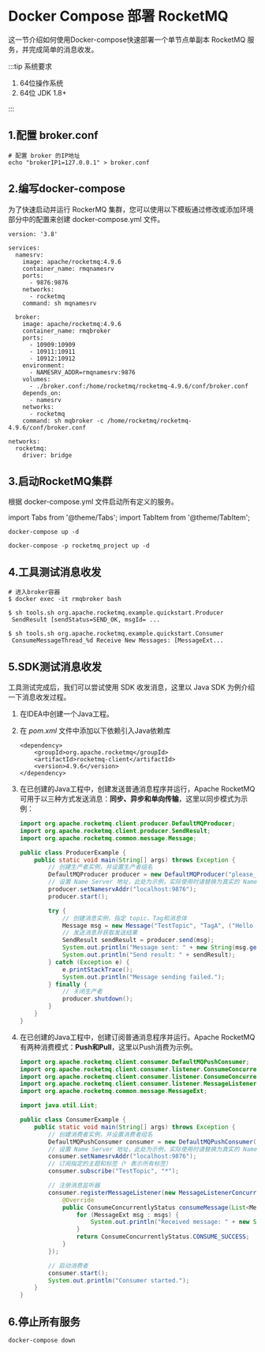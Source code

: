 # Docker Compose 部署 RocketMQ

这一节介绍如何使用Docker-compose快速部署一个单节点单副本 RocketMQ 服务，并完成简单的消息收发。

:::tip 系统要求

1. 64位操作系统
2. 64位 JDK 1.8+

:::
## 1.配置 broker.conf
```shell
# 配置 broker 的IP地址
echo "brokerIP1=127.0.0.1" > broker.conf
```

## 2.编写docker-compose
为了快速启动并运行 RockerMQ 集群，您可以使用以下模板通过修改或添加环境部分中的配置来创建 docker-compose.yml 文件。
```text
version: '3.8'

services:
  namesrv:
    image: apache/rocketmq:4.9.6
    container_name: rmqnamesrv
    ports:
      - 9876:9876
    networks:
      - rocketmq
    command: sh mqnamesrv

  broker:
    image: apache/rocketmq:4.9.6
    container_name: rmqbroker
    ports:
      - 10909:10909
      - 10911:10911
      - 10912:10912
    environment:
      - NAMESRV_ADDR=rmqnamesrv:9876
    volumes:
      - ./broker.conf:/home/rocketmq/rocketmq-4.9.6/conf/broker.conf
    depends_on:
      - namesrv
    networks:
      - rocketmq
    command: sh mqbroker -c /home/rocketmq/rocketmq-4.9.6/conf/broker.conf

networks:
  rocketmq:
    driver: bridge
```

## 3.启动RocketMQ集群
根据 docker-compose.yml 文件启动所有定义的服务。

import Tabs from '@theme/Tabs';
import TabItem from '@theme/TabItem';

<Tabs>
<TabItem value="Linux" label="Linux" default >

```code
docker-compose up -d
```

</TabItem>
<TabItem value="Windows" label="Windows" default>

```code
docker-compose -p rocketmq_project up -d
```
</TabItem>
</Tabs>

## 4.工具测试消息收发
```shell
# 进入broker容器
$ docker exec -it rmqbroker bash

$ sh tools.sh org.apache.rocketmq.example.quickstart.Producer
 SendResult [sendStatus=SEND_OK, msgId= ...

$ sh tools.sh org.apache.rocketmq.example.quickstart.Consumer
 ConsumeMessageThread_%d Receive New Messages: [MessageExt...
```

## 5.SDK测试消息收发

工具测试完成后，我们可以尝试使用 SDK 收发消息，这里以 Java SDK 为例介绍一下消息收发过程。

1. 在IDEA中创建一个Java工程。

2. 在 *pom.xml* 文件中添加以下依赖引入Java依赖库

   ```
   <dependency>
       <groupId>org.apache.rocketmq</groupId>
       <artifactId>rocketmq-client</artifactId>
       <version>4.9.6</version>
   </dependency>
   ```

3. 在已创建的Java工程中，创建发送普通消息程序并运行，Apache RocketMQ可用于以三种方式发送消息：**同步、异步和单向传输**，这里以同步模式为示例：

   ```java
   import org.apache.rocketmq.client.producer.DefaultMQProducer;
   import org.apache.rocketmq.client.producer.SendResult;
   import org.apache.rocketmq.common.message.Message;
   
   public class ProducerExample {
       public static void main(String[] args) throws Exception {
           // 创建生产者实例，并设置生产者组名
           DefaultMQProducer producer = new DefaultMQProducer("please_rename_unique_group_name");
           // 设置 Name Server 地址，此处为示例，实际使用时请替换为真实的 Name Server 地址
           producer.setNamesrvAddr("localhost:9876");
           producer.start();
   
           try {
               // 创建消息实例，指定 topic、Tag和消息体
               Message msg = new Message("TestTopic", "TagA", ("Hello RocketMQ").getBytes());
               // 发送消息并获取发送结果
               SendResult sendResult = producer.send(msg);
               System.out.println("Message sent: " + new String(msg.getBody()));
               System.out.println("Send result: " + sendResult);
           } catch (Exception e) {
               e.printStackTrace();
               System.out.println("Message sending failed.");
           } finally {
               // 关闭生产者
               producer.shutdown();
           }
       }
   }
   ```

4. 在已创建的Java工程中，创建订阅普通消息程序并运行。Apache RocketMQ 有两种消费模式：**Push和Pull**，这里以Push消费为示例。

   ```java
   import org.apache.rocketmq.client.consumer.DefaultMQPushConsumer;
   import org.apache.rocketmq.client.consumer.listener.ConsumeConcurrentlyContext;
   import org.apache.rocketmq.client.consumer.listener.ConsumeConcurrentlyStatus;
   import org.apache.rocketmq.client.consumer.listener.MessageListenerConcurrently;
   import org.apache.rocketmq.common.message.MessageExt;
   
   import java.util.List;
   
   public class ConsumerExample {
       public static void main(String[] args) throws Exception {
           // 创建消费者实例，并设置消费者组名
           DefaultMQPushConsumer consumer = new DefaultMQPushConsumer("please_rename_unique_group_name");
           // 设置 Name Server 地址，此处为示例，实际使用时请替换为真实的 Name Server 地址
           consumer.setNamesrvAddr("localhost:9876");
           // 订阅指定的主题和标签（* 表示所有标签）
           consumer.subscribe("TestTopic", "*");
   
           // 注册消息监听器
           consumer.registerMessageListener(new MessageListenerConcurrently() {
               @Override
               public ConsumeConcurrentlyStatus consumeMessage(List<MessageExt> msgs, ConsumeConcurrentlyContext context) {
                   for (MessageExt msg : msgs) {
                       System.out.println("Received message: " + new String(msg.getBody()));
                   }
                   return ConsumeConcurrentlyStatus.CONSUME_SUCCESS;
               }
           });
   
           // 启动消费者
           consumer.start();
           System.out.println("Consumer started.");
       }
   }
   ```

## 6.停止所有服务

```shell
docker-compose down
```